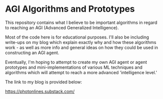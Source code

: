 # AGI Algorithms and Prototypes 

This repository contains what I believe to be important algorithms in regard to
reaching an AGI (Advanced Generalized Intelligence).

Most of the code here is for educational purposes. I'll also be including write-ups 
on my blog which explain exactly why and how these algorithms work - as well as 
more info and general ideas on how they could be used in constructing an AGI agent. 

Eventually, I'm hoping to attempt to create my own AGI agent or agent prototypes and 
mini-implementations of various ML techniques and algorithms which will attempt to
reach a more advanced 'intelligence level.'

The link to my blog is provided below: 

https://photonlines.substack.com/
